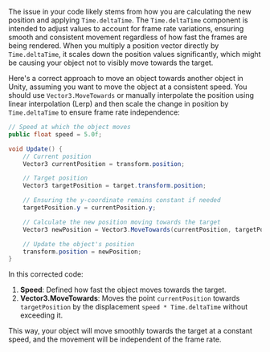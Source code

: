 The issue in your code likely stems from how you are calculating the new position and applying `Time.deltaTime`. The `Time.deltaTime` component is intended to adjust values to account for frame rate variations, ensuring smooth and consistent movement regardless of how fast the frames are being rendered. When you multiply a position vector directly by `Time.deltaTime`, it scales down the position values significantly, which might be causing your object not to visibly move towards the target.

Here's a correct approach to move an object towards another object in Unity, assuming you want to move the object at a consistent speed. You should use `Vector3.MoveTowards` or manually interpolate the position using linear interpolation (Lerp) and then scale the change in position by `Time.deltaTime` to ensure frame rate independence:

```csharp
// Speed at which the object moves
public float speed = 5.0f;

void Update() {
    // Current position
    Vector3 currentPosition = transform.position;

    // Target position
    Vector3 targetPosition = target.transform.position;

    // Ensuring the y-coordinate remains constant if needed
    targetPosition.y = currentPosition.y;

    // Calculate the new position moving towards the target
    Vector3 newPosition = Vector3.MoveTowards(currentPosition, targetPosition, speed * Time.deltaTime);

    // Update the object's position
    transform.position = newPosition;
}
```

In this corrected code:
1. **Speed**: Defined how fast the object moves towards the target.
2. **Vector3.MoveTowards**: Moves the point `currentPosition` towards `targetPosition` by the displacement `speed * Time.deltaTime` without exceeding it.

This way, your object will move smoothly towards the target at a constant speed, and the movement will be independent of the frame rate.